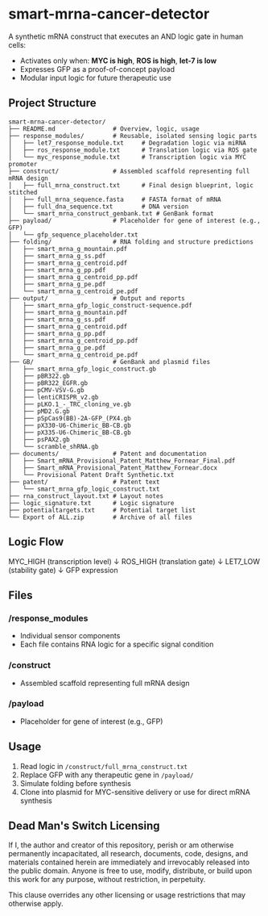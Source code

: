 # smart-mrna-cancer-detector

A synthetic mRNA construct that executes an AND logic gate in human cells:
- Activates only when: **MYC is high**, **ROS is high**, **let-7 is low**
- Expresses GFP as a proof-of-concept payload
- Modular input logic for future therapeutic use

## Project Structure

```
smart-mrna-cancer-detector/
├── README.md                # Overview, logic, usage
├── response_modules/        # Reusable, isolated sensing logic parts
│   ├── let7_response_module.txt     # Degradation logic via miRNA
│   ├── ros_response_module.txt      # Translation logic via ROS gate
│   └── myc_response_module.txt      # Transcription logic via MYC promoter
├── construct/               # Assembled scaffold representing full mRNA design
│   ├── full_mrna_construct.txt      # Final design blueprint, logic stitched
│   ├── full_mrna_sequence.fasta     # FASTA format of mRNA
│   ├── full_dna_sequence.txt        # DNA version
│   └── smart_mrna_construct_genbank.txt # GenBank format
├── payload/                 # Placeholder for gene of interest (e.g., GFP)
│   └── gfp_sequence_placeholder.txt
├── folding/                 # RNA folding and structure predictions
│   ├── smart_mrna_g_mountain.pdf
│   ├── smart_mrna_g_ss.pdf
│   ├── smart_mrna_g_centroid.pdf
│   ├── smart_mrna_g_pp.pdf
│   ├── smart_mrna_g_centroid_pp.pdf
│   ├── smart_mrna_g_pe.pdf
│   └── smart_mrna_g_centroid_pe.pdf
├── output/                  # Output and reports
│   ├── smart_mrna_gfp_logic_construct-sequence.pdf
│   ├── smart_mrna_g_mountain.pdf
│   ├── smart_mrna_g_ss.pdf
│   ├── smart_mrna_g_centroid.pdf
│   ├── smart_mrna_g_pp.pdf
│   ├── smart_mrna_g_centroid_pp.pdf
│   ├── smart_mrna_g_pe.pdf
│   └── smart_mrna_g_centroid_pe.pdf
├── GB/                      # GenBank and plasmid files
│   ├── smart_mrna_gfp_logic_construct.gb
│   ├── pBR322.gb
│   ├── pBR322_EGFR.gb
│   ├── pCMV-VSV-G.gb
│   ├── lentiCRISPR_v2.gb
│   ├── pLKO.1_-_TRC_cloning_ve.gb
│   ├── pMD2.G.gb
│   ├── pSpCas9(BB)-2A-GFP_(PX4.gb
│   ├── pX330-U6-Chimeric_BB-CB.gb
│   ├── pX335-U6-Chimeric_BB-CB.gb
│   ├── psPAX2.gb
│   └── scramble_shRNA.gb
├── documents/               # Patent and documentation
│   ├── Smart_mRNA_Provisional_Patent_Matthew_Fornear_Final.pdf
│   ├── Smart_mRNA_Provisional_Patent_Matthew_Fornear.docx
│   └── Provisional Patent Draft Synthetic.txt
├── patent/                  # Patent text
│   └── smart_mrna_gfp_logic_construct.txt
├── rna_construct_layout.txt # Layout notes
├── logic_signature.txt      # Logic signature
├── potentialtargets.txt     # Potential target list
└── Export of ALL.zip        # Archive of all files
```

## Logic Flow
MYC_HIGH (transcription level)
↓
ROS_HIGH (translation gate)
↓
LET7_LOW (stability gate)
↓
GFP expression

## Files

### /response_modules
- Individual sensor components
- Each file contains RNA logic for a specific signal condition

### /construct
- Assembled scaffold representing full mRNA design

### /payload
- Placeholder for gene of interest (e.g., GFP)

## Usage

1. Read logic in `/construct/full_mrna_construct.txt`
2. Replace GFP with any therapeutic gene in `/payload/`
3. Simulate folding before synthesis
4. Clone into plasmid for MYC-sensitive delivery or use for direct mRNA synthesis

## Dead Man's Switch Licensing

If I, the author and creator of this repository, perish or am otherwise permanently incapacitated, all research, documents, code, designs, and materials contained herein are immediately and irrevocably released into the public domain. Anyone is free to use, modify, distribute, or build upon this work for any purpose, without restriction, in perpetuity.

This clause overrides any other licensing or usage restrictions that may otherwise apply.

